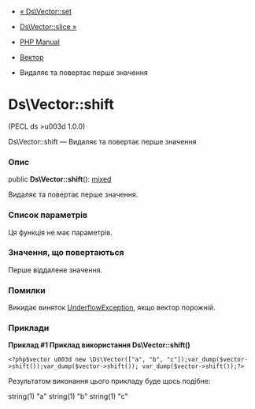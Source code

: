 - [« Ds\Vector::set](ds-vector.set.md)
- [Ds\Vector::slice »](ds-vector.slice.md)

- [PHP Manual](index.md)
- [Вектор](class.ds-vector.md)
- Видаляє та повертає перше значення

# Ds\Vector::shift

(PECL ds \>u003d 1.0.0)

Ds\Vector::shift — Видаляє та повертає перше значення

### Опис

public **Ds\Vector::shift**():
[mixed](language.types.declarations.md#language.types.declarations.mixed)

Видаляє та повертає перше значення.

### Список параметрів

Ця функція не має параметрів.

### Значення, що повертаються

Перше віддалене значення.

### Помилки

Викидає виняток
[UnderflowException](class.underflowexception.md), якщо вектор порожній.

### Приклади

**Приклад #1 Приклад використання **Ds\Vector::shift()****

` <?php$vector u003d new \Ds\Vector(["a", "b", "c"]);var_dump($vector->shift());var_dump($vector->shift()); var_dump($vector->shift());?> `

Результатом виконання цього прикладу буде щось подібне:

string(1) "a"
string(1) "b"
string(1) "c"

